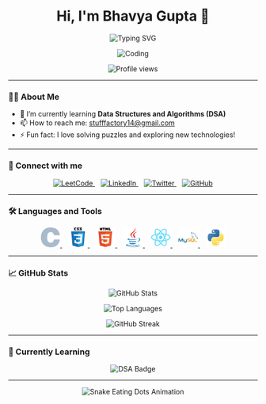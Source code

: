 <h1 align="center">Hi, I'm Bhavya Gupta 👋</h1>

<p align="center">
  <img src="https://readme-typing-svg.herokuapp.com?font=Fira+Code&size=28&duration=4000&pause=1000&color=0e75b6&center=true&vCenter=true&width=600&lines=A+Passionate+Frontend+Developer;From+India;Lifelong+Learner" alt="Typing SVG" />
</p>

<p align="center">
  <img src="https://github.com/user-attachments/assets/21c52628-2333-4256-86a5-2b3846be6d7e" alt="Coding" width="400" height="300" />
</p>

<p align="center">
  <img src="https://komarev.com/ghpvc/?username=stufffactory14-debug&label=Profile%20views&color=0e75b6&style=flat" alt="Profile views" />
</p>

---

### 👨‍💻 About Me

- 🌱 I’m currently learning **Data Structures and Algorithms (DSA)**
- 📫 How to reach me: [stufffactory14@gmail.com](mailto:stufffactory14@gmail.com)
- ⚡ Fun fact: I love solving puzzles and exploring new technologies!

---

### 🔗 Connect with me

<p align="center">
  <a href="https://leetcode.com/bhavyaguptaoppp" target="_blank" rel="noopener noreferrer" title="LeetCode">
    <img src="https://raw.githubusercontent.com/rahuldkjain/github-profile-readme-generator/master/src/images/icons/Social/leet-code.svg" alt="LeetCode" width="40" height="40" />
  </a>
  &nbsp;&nbsp;
  <a href="https://www.linkedin.com/in/bhavyaguptaoppp" target="_blank" rel="noopener noreferrer" title="LinkedIn">
    <img src="https://cdn.jsdelivr.net/npm/simple-icons@v9/icons/linkedin.svg" alt="LinkedIn" width="40" height="40" />
  </a>
  &nbsp;&nbsp;
  <a href="https://twitter.com/bhavyaguptaoppp" target="_blank" rel="noopener noreferrer" title="Twitter">
    <img src="https://cdn.jsdelivr.net/npm/simple-icons@v9/icons/twitter.svg" alt="Twitter" width="40" height="40" />
  </a>
  &nbsp;&nbsp;
  <a href="https://github.com/stufffactory14-debug" target="_blank" rel="noopener noreferrer" title="GitHub">
    <img src="https://cdn.jsdelivr.net/npm/simple-icons@v9/icons/github.svg" alt="GitHub" width="40" height="40" />
  </a>
</p>

---

### 🛠️ Languages and Tools

<p align="center">
  <a href="https://www.cprogramming.com/" target="_blank" rel="noopener noreferrer" title="C">
    <img src="https://raw.githubusercontent.com/devicons/devicon/master/icons/c/c-original.svg" alt="C" width="40" height="40" />
  </a>
  &nbsp;&nbsp;
  <a href="https://www.w3schools.com/css/" target="_blank" rel="noopener noreferrer" title="CSS3">
    <img src="https://raw.githubusercontent.com/devicons/devicon/master/icons/css3/css3-original-wordmark.svg" alt="CSS3" width="40" height="40" />
  </a>
  &nbsp;&nbsp;
  <a href="https://www.w3.org/html/" target="_blank" rel="noopener noreferrer" title="HTML5">
    <img src="https://raw.githubusercontent.com/devicons/devicon/master/icons/html5/html5-original-wordmark.svg" alt="HTML5" width="40" height="40" />
  </a>
  &nbsp;&nbsp;
  <a href="https://www.java.com" target="_blank" rel="noopener noreferrer" title="Java">
    <img src="https://raw.githubusercontent.com/devicons/devicon/master/icons/java/java-original.svg" alt="Java" width="40" height="40" />
  </a>
  &nbsp;&nbsp;
  <a href="https://reactjs.org/" target="_blank" rel="noopener noreferrer" title="React">
    <img src="https://raw.githubusercontent.com/devicons/devicon/master/icons/react/react-original.svg" alt="React" width="40" height="40" />
  </a>
  &nbsp;&nbsp;
  <a href="https://www.mysql.com/" target="_blank" rel="noopener noreferrer" title="MySQL">
    <img src="https://raw.githubusercontent.com/devicons/devicon/master/icons/mysql/mysql-original-wordmark.svg" alt="MySQL" width="40" height="40" />
  </a>
  &nbsp;&nbsp;
  <a href="https://www.python.org" target="_blank" rel="noopener noreferrer" title="Python">
    <img src="https://raw.githubusercontent.com/devicons/devicon/master/icons/python/python-original.svg" alt="Python" width="40" height="40" />
  </a>
</p>

---

### 📈 GitHub Stats

<p align="center">
  <img src="https://github-readme-stats.vercel.app/api?username=stufffactory14-debug&show_icons=true&locale=en&theme=radical" alt="GitHub Stats" />
</p>

<p align="center">
  <img src="https://github-readme-stats.vercel.app/api/top-langs?username=stufffactory14-debug&show_icons=true&locale=en&layout=compact&theme=radical" alt="Top Languages" />
</p>

<p align="center">
  <img src="https://github-readme-streak-stats.herokuapp.com/?user=stufffactory14-debug&theme=radical" alt="GitHub Streak" />
</p>

---

### 🎯 Currently Learning

<p align="center">
  <img src="https://img.shields.io/badge/Data%20Structures%20%26%20Algorithms-FF6F61?style=for-the-badge&logo=leetcode&logoColor=white&animation=glow" alt="DSA Badge" />
</p>

---

<p align="center">
  <img src="https://media.giphy.com/media/3o6ZtpxSZbQRRnwCKQ/giphy.gif" alt="Snake Eating Dots Animation" width="400" />
</p>



